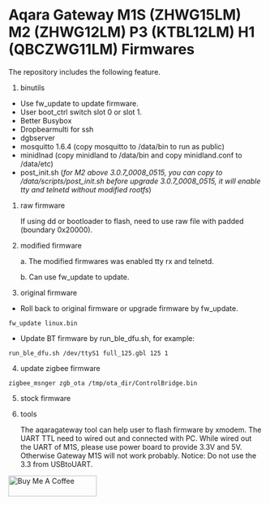 # Aqara Gateway M1S (ZHWG15LM) M2 (ZHWG12LM) P3 (KTBL12LM) H1 (QBCZWG11LM) Firmwares

The repository includes the following feature.

1. binutils

- Use fw_update to update firmware.
- User boot_ctrl switch slot 0 or slot 1.
- Better Busybox
- Dropbearmulti for ssh
- dgbserver
- mosquitto 1.6.4 (copy mosquitto to /data/bin to run as public)
- minidlnad (copy minidland to /data/bin and copy minidland.conf to /data/etc)
- post_init.sh (*for M2 above 3.0.7_0008_0515, you can copy to /data/scripts/post_init.sh before upgrade 3.0.7_0008_0515, it will enable tty and telnetd without modified rootfs*)

1. raw firmware

    If using dd or bootloader to flash, need to use raw file with padded (boundary 0x20000).

2. modified firmware

    a. The modified firmwares was enabled tty rx and telnetd.

    b. Can use fw_update to update.

3. original firmware

- Roll back to original firmware or upgrade firmware by fw_update.
```
fw_update linux.bin
```
- Update BT firmware by run_ble_dfu.sh, for example:
```
run_ble_dfu.sh /dev/ttyS1 full_125.gbl 125 1
```
4. update zigbee firmware
```
zigbee_msnger zgb_ota /tmp/ota_dir/ControlBridge.bin
```
5. stock firmware

6. tools

   The aqaragateway tool can help user to flash firmware by xmodem. The UART TTL need to wired out and connected with PC.
   While wired out the UART of M1S, please use power board to provide 3.3V and 5V. Otherwise Gateway M1S will not work probably.
   Notice: Do not use the 3.3 from USBtoUART.

<a href="https://www.buymeacoffee.com/niceboygithub" target="_blank"><img src="https://cdn.buymeacoffee.com/buttons/default-orange.png" alt="Buy Me A Coffee" height="41" width="174"></a>
